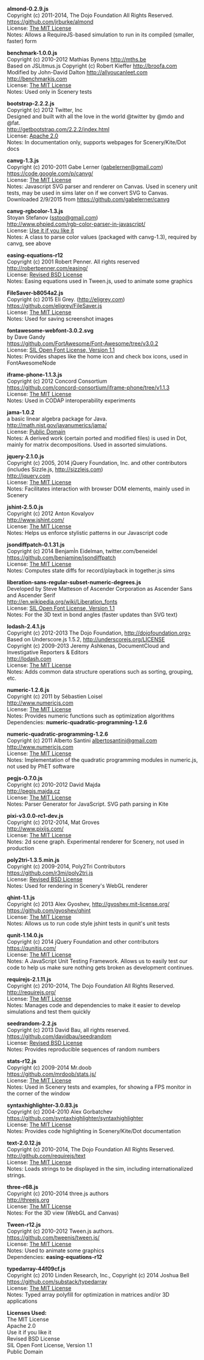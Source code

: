 **almond-0.2.9.js**<br>Copyright (c) 2011-2014, The Dojo Foundation All Rights Reserved.<br>https://github.com/jrburke/almond<br>License: [The MIT License](licenses/almond-0.2.9.js.txt)<br>Notes: Allows a RequireJS-based simulation to run in its compiled (smaller, faster) form

**benchmark-1.0.0.js**<br>Copyright (c) 2010-2012 Mathias Bynens http://mths.be<br>Based on JSLitmus.js Copyright (c) Robert Kieffer http://broofa.com<br>Modified by John-David Dalton http://allyoucanleet.com<br>http://benchmarkjs.com<br>License: [The MIT License](licenses/benchmark-1.0.0.js.txt)<br>Notes: Used only in Scenery tests

**bootstrap-2.2.2.js**<br>Copyright (c) 2012 Twitter, Inc<br>Designed and built with all the love in the world @twitter by @mdo and @fat.<br>http://getbootstrap.com/2.2.2/index.html<br>License: [Apache 2.0](licenses/bootstrap-2.2.2.js.txt)<br>Notes: In documentation only, supports webpages for Scenery/Kite/Dot docs

**canvg-1.3.js**<br>Copyright (c) 2010-2011 Gabe Lerner (gabelerner@gmail.com)<br>https://code.google.com/p/canvg/<br>License: [The MIT License](licenses/canvg-1.3.js.txt)<br>Notes: Javascript SVG parser and renderer on Canvas.  Used in scenery unit tests, may be used in sims later on if we convert SVG to Canvas. Downloaded 2/9/2015 from https://github.com/gabelerner/canvg

**canvg-rgbcolor-1.3.js**<br>Stoyan Stefanov (sstoo@gmail.com)<br>http://www.phpied.com/rgb-color-parser-in-javascript/<br>License: [Use it if you like it](licenses/canvg-rgbcolor-1.3.js.txt)<br>Notes: A class to parse color values (packaged with canvg-1.3), required by canvg, see above

**easing-equations-r12**<br>Copyright (c) 2001 Robert Penner. All rights reserved<br>http://robertpenner.com/easing/<br>License: [Revised BSD License](licenses/easing-equations-r12.txt)<br>Notes: Easing equations used in Tween.js, used to animate some graphics

**FileSaver-b8054a2.js**<br>Copyright (c) 2015 Eli Grey. (http://eligrey.com)<br>https://github.com/eligrey/FileSaver.js<br>License: [The MIT License](licenses/FileSaver-b8054a2.js.txt)<br>Notes: Used for saving screenshot images

**fontawesome-webfont-3.0.2.svg**<br>by Dave Gandy<br>https://github.com/FortAwesome/Font-Awesome/tree/v3.0.2<br>License: [SIL Open Font License, Version 1.1](licenses/fontawesome-webfont-3.0.2.svg.txt)<br>Notes: Provides shapes like the home icon and check box icons, used in FontAwesomeNode

**iframe-phone-1.1.3.js**<br>Copyright (c) 2012 Concord Consortium<br>https://github.com/concord-consortium/iframe-phone/tree/v1.1.3<br>License: [The MIT License](licenses/iframe-phone-1.1.3.js.txt)<br>Notes: Used in CODAP interoperability experiments

**jama-1.0.2**<br>a basic linear algebra package for Java.<br>http://math.nist.gov/javanumerics/jama/<br>License: [Public Domain](licenses/jama-1.0.2.txt)<br>Notes: A derived work (certain ported and modified files) is used in Dot, mainly for matrix decompositions. Used in assorted simulations.

**jquery-2.1.0.js**<br>Copyright (c) 2005, 2014 jQuery Foundation, Inc. and other contributors<br>(includes Sizzle.js, http://sizzlejs.com)<br>http://jquery.com<br>License: [The MIT License](licenses/jquery-2.1.0.js.txt)<br>Notes: Facilitates interaction with browser DOM elements, mainly used in Scenery

**jshint-2.5.0.js**<br>Copyright (c) 2012 Anton Kovalyov<br>http://www.jshint.com/<br>License: [The MIT License](licenses/jshint-2.5.0.js.txt)<br>Notes: Helps us enforce stylistic patterns in our Javascript code

**jsondiffpatch-0.1.31.js**<br>Copyright (c) 2014 BenjamÌn Eidelman, twitter.com/beneidel<br>https://github.com/benjamine/jsondiffpatch<br>License: [The MIT License](licenses/jsondiffpatch-0.1.31.js.txt)<br>Notes: Computes state diffs for record/playback in together.js sims

**liberation-sans-regular-subset-numeric-degrees.js**<br>Developed by Steve Matteson of Ascender Corporation as Ascender Sans and Ascender Serif<br>http://en.wikipedia.org/wiki/Liberation_fonts<br>License: [SIL Open Font License, Version 1.1](licenses/liberation-sans-regular-subset-numeric-degrees.js.txt)<br>Notes: For the 3D text in bond angles (faster updates than SVG text)

**lodash-2.4.1.js**<br>Copyright (c) 2012-2013 The Dojo Foundation, http://dojofoundation.org><br>Based on Underscore.js 1.5.2, http://underscorejs.org/LICENSE<br>Copyright (c) 2009-2013 Jeremy Ashkenas, DocumentCloud and Investigative Reporters & Editors<br>http://lodash.com<br>License: [The MIT License](licenses/lodash-2.4.1.js.txt)<br>Notes: Adds common data structure operations such as sorting, grouping, etc.

**numeric-1.2.6.js**<br>Copyright (c) 2011 by Sébastien Loisel<br>http://www.numericjs.com<br>License: [The MIT License](licenses/numeric-1.2.6.js.txt)<br>Notes: Provides numeric functions such as optimization algorithms<br>Dependencies: **numeric-quadratic-programming-1.2.6**

**numeric-quadratic-programming-1.2.6**<br>Copyright (c) 2011 Alberto Santini <albertosantini@gmail.com><br>http://www.numericjs.com<br>License: [The MIT License](licenses/numeric-quadratic-programming-1.2.6.txt)<br>Notes: Implementation of the quadratic programming modules in numeric.js, not used by PhET software

**pegjs-0.7.0.js**<br>Copyright (c) 2010-2012 David Majda<br>http://pegjs.majda.cz<br>License: [The MIT License](licenses/pegjs-0.7.0.js.txt)<br>Notes: Parser Generator for JavaScript. SVG path parsing in Kite

**pixi-v3.0.0-rc1-dev.js**<br>Copyright (c) 2012-2014, Mat Groves<br>http://www.pixijs.com/<br>License: [The MIT License](licenses/pixi-v3.0.0-rc1-dev.js.txt)<br>Notes: 2d scene graph. Experimental renderer for Scenery, not used in production

**poly2tri-1.3.5.min.js**<br>Copyright (c) 2009-2014, Poly2Tri Contributors<br>https://github.com/r3mi/poly2tri.js<br>License: [Revised BSD License](licenses/poly2tri-1.3.5.min.js.txt)<br>Notes: Used for rendering in Scenery's WebGL renderer

**qhint-1.1.js**<br>Copyright (c) 2013 Alex Gyoshev, http://gyoshev.mit-license.org/<br>https://github.com/gyoshev/qhint<br>License: [The MIT License](licenses/qhint-1.1.js.txt)<br>Notes: Allows us to run code style jshint tests in qunit's unit tests

**qunit-1.14.0.js**<br>Copyright (c) 2014 jQuery Foundation and other contributors<br>https://qunitjs.com/<br>License: [The MIT License](licenses/qunit-1.14.0.js.txt)<br>Notes: A JavaScript Unit Testing Framework. Allows us to easily test our code to help us make sure nothing gets broken as development continues.

**requirejs-2.1.11.js**<br>Copyright (c) 2010-2014, The Dojo Foundation All Rights Reserved.<br>http://requirejs.org/<br>License: [The MIT License](licenses/requirejs-2.1.11.js.txt)<br>Notes: Manages code and dependencies to make it easier to develop simulations and test them quickly

**seedrandom-2.2.js**<br>Copyright (c) 2013 David Bau, all rights reserved.<br>https://github.com/davidbau/seedrandom<br>License: [Revised BSD License](licenses/seedrandom-2.2.js.txt)<br>Notes: Provides reproducible sequences of random numbers

**stats-r12.js**<br>Copyright (c) 2009-2014 Mr.doob<br>https://github.com/mrdoob/stats.js/<br>License: [The MIT License](licenses/stats-r12.js.txt)<br>Notes: Used in Scenery tests and examples, for showing a FPS monitor in the corner of the window

**syntaxhighlighter-3.0.83.js**<br>Copyright (c) 2004-2010 Alex Gorbatchev<br>https://github.com/syntaxhighlighter/syntaxhighlighter<br>License: [The MIT License](licenses/syntaxhighlighter-3.0.83.js.txt)<br>Notes: Provides code highlighting in Scenery/Kite/Dot documentation

**text-2.0.12.js**<br>Copyright (c) 2010-2014, The Dojo Foundation All Rights Reserved.<br>http://github.com/requirejs/text<br>License: [The MIT License](licenses/text-2.0.12.js.txt)<br>Notes: Loads strings to be displayed in the sim, including internationalized strings.

**three-r68.js**<br>Copyright (c) 2010-2014 three.js authors<br>http://threejs.org<br>License: [The MIT License](licenses/three-r68.js.txt)<br>Notes: For the 3D view (WebGL and Canvas)

**Tween-r12.js**<br>Copyright (c) 2010-2012 Tween.js authors.<br>https://github.com/tweenjs/tween.js/<br>License: [The MIT License](licenses/Tween-r12.js.txt)<br>Notes: Used to animate some graphics<br>Dependencies: **easing-equations-r12**

**typedarray-44f09cf.js**<br>Copyright (c) 2010 Linden Research, Inc., Copyright (c) 2014 Joshua Bell<br>https://github.com/substack/typedarray<br>License: [The MIT License](licenses/typedarray-44f09cf.js.txt)<br>Notes: Typed array polyfill for optimization in matrices and/or 3D applications

**Licenses Used:**<br>The MIT License<br>Apache 2.0<br>Use it if you like it<br>Revised BSD License<br>SIL Open Font License, Version 1.1<br>Public Domain